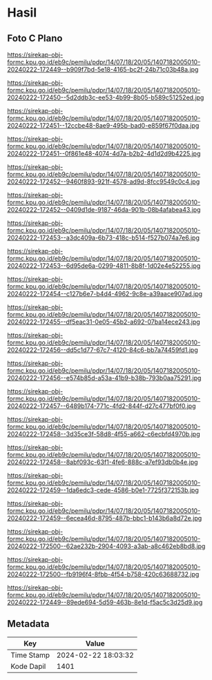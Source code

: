 # Hasil

## Foto C Plano

https://sirekap-obj-formc.kpu.go.id/eb9c/pemilu/pdpr/14/07/18/20/05/1407182005010-20240222-172449--b909f7bd-5e18-4165-bc2f-24b71c03b48a.jpg

https://sirekap-obj-formc.kpu.go.id/eb9c/pemilu/pdpr/14/07/18/20/05/1407182005010-20240222-172450--5d2ddb3c-ee53-4b99-8b05-b589c51252ed.jpg

https://sirekap-obj-formc.kpu.go.id/eb9c/pemilu/pdpr/14/07/18/20/05/1407182005010-20240222-172451--12ccbe48-8ae9-495b-bad0-e859f67f0daa.jpg

https://sirekap-obj-formc.kpu.go.id/eb9c/pemilu/pdpr/14/07/18/20/05/1407182005010-20240222-172451--0f861e48-4074-4d7a-b2b2-4d1d2d9b4225.jpg

https://sirekap-obj-formc.kpu.go.id/eb9c/pemilu/pdpr/14/07/18/20/05/1407182005010-20240222-172452--9460f893-921f-4578-ad9d-8fcc9549c0c4.jpg

https://sirekap-obj-formc.kpu.go.id/eb9c/pemilu/pdpr/14/07/18/20/05/1407182005010-20240222-172452--0409d1de-9187-46da-901b-08b4afabea43.jpg

https://sirekap-obj-formc.kpu.go.id/eb9c/pemilu/pdpr/14/07/18/20/05/1407182005010-20240222-172453--a3dc409a-6b73-418c-b514-f527b074a7e6.jpg

https://sirekap-obj-formc.kpu.go.id/eb9c/pemilu/pdpr/14/07/18/20/05/1407182005010-20240222-172453--6d95de6a-0299-4811-8b8f-1d02e4e52255.jpg

https://sirekap-obj-formc.kpu.go.id/eb9c/pemilu/pdpr/14/07/18/20/05/1407182005010-20240222-172454--c127b6e7-b4d4-4962-9c8e-a39aace907ad.jpg

https://sirekap-obj-formc.kpu.go.id/eb9c/pemilu/pdpr/14/07/18/20/05/1407182005010-20240222-172455--df5eac31-0e05-45b2-a692-07ba14ece243.jpg

https://sirekap-obj-formc.kpu.go.id/eb9c/pemilu/pdpr/14/07/18/20/05/1407182005010-20240222-172456--dd5c1d77-67c7-4120-84c6-bb7a74459fd1.jpg

https://sirekap-obj-formc.kpu.go.id/eb9c/pemilu/pdpr/14/07/18/20/05/1407182005010-20240222-172456--e574b85d-a53a-41b9-b38b-793b0aa75291.jpg

https://sirekap-obj-formc.kpu.go.id/eb9c/pemilu/pdpr/14/07/18/20/05/1407182005010-20240222-172457--6489b174-771c-4fd2-844f-d27c477bf0f0.jpg

https://sirekap-obj-formc.kpu.go.id/eb9c/pemilu/pdpr/14/07/18/20/05/1407182005010-20240222-172458--3d35ce3f-58d8-4f55-a662-c6ecbfd4970b.jpg

https://sirekap-obj-formc.kpu.go.id/eb9c/pemilu/pdpr/14/07/18/20/05/1407182005010-20240222-172458--8abf093c-63f1-4fe6-888c-a7ef93db0b4e.jpg

https://sirekap-obj-formc.kpu.go.id/eb9c/pemilu/pdpr/14/07/18/20/05/1407182005010-20240222-172459--1da6edc3-cede-4586-b0e1-7725f372153b.jpg

https://sirekap-obj-formc.kpu.go.id/eb9c/pemilu/pdpr/14/07/18/20/05/1407182005010-20240222-172459--6ecea46d-8795-487b-bbc1-b143b6a8d72e.jpg

https://sirekap-obj-formc.kpu.go.id/eb9c/pemilu/pdpr/14/07/18/20/05/1407182005010-20240222-172500--62ae232b-2904-4093-a3ab-a8c462eb8bd8.jpg

https://sirekap-obj-formc.kpu.go.id/eb9c/pemilu/pdpr/14/07/18/20/05/1407182005010-20240222-172500--fb9196f4-8fbb-4f54-b758-420c63688732.jpg

https://sirekap-obj-formc.kpu.go.id/eb9c/pemilu/pdpr/14/07/18/20/05/1407182005010-20240222-172449--89ede694-5d59-463b-8e1d-f5ac5c3d25d9.jpg


## Metadata

| Key        | Value               |
| ---------- | ------------------- |
| Time Stamp | 2024-02-22 18:03:32 |
| Kode Dapil | 1401                |



